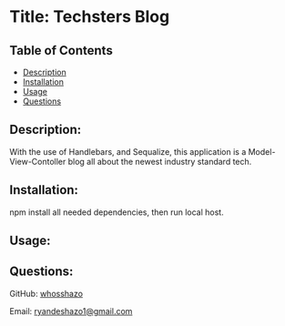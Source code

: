 # Title: Techsters Blog

## Table of Contents

- [Description](#description)
- [Installation](#installation)
- [Usage](#usage)
- [Questions](#questions)

## Description:

With the use of Handlebars, and Sequalize, this application is a Model-View-Contoller blog all about the newest industry standard tech.

## Installation:

npm install all needed dependencies, then run local host. 

## Usage:



## Questions:

GitHub: [whosshazo](https://github.com/whosshazo)

Email: ryandeshazo1@gmail.com
